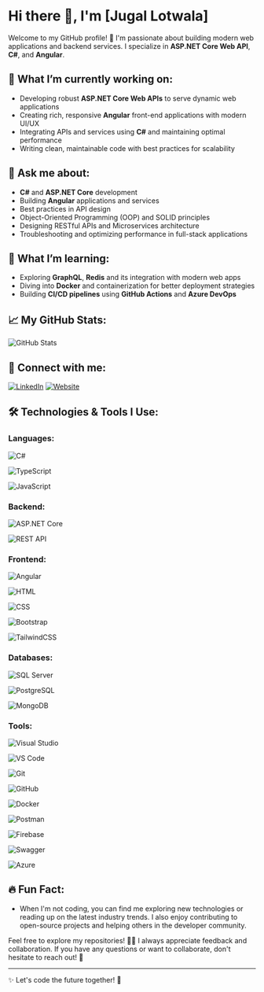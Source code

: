 # Hi there 👋, I'm [Jugal Lotwala] 

Welcome to my GitHub profile! 🚀 I'm passionate about building modern web applications and backend services. I specialize in **ASP.NET Core Web API**, **C#**, and **Angular**. 

## 🔭 What I’m currently working on:
- Developing robust **ASP.NET Core Web APIs** to serve dynamic web applications
- Creating rich, responsive **Angular** front-end applications with modern UI/UX
- Integrating APIs and services using **C#** and maintaining optimal performance
- Writing clean, maintainable code with best practices for scalability

## 💬 Ask me about:
- **C#** and **ASP.NET Core** development
- Building **Angular** applications and services
- Best practices in API design
- Object-Oriented Programming (OOP) and SOLID principles
- Designing RESTful APIs and Microservices architecture
- Troubleshooting and optimizing performance in full-stack applications

## 🌱 What I’m learning:
- Exploring **GraphQL**, **Redis** and its integration with modern web apps
- Diving into **Docker** and containerization for better deployment strategies
- Building **CI/CD pipelines** using **GitHub Actions** and **Azure DevOps**

## 📈 My GitHub Stats:
![GitHub Stats](https://github-readme-stats.vercel.app/api?username=jugal1512&show_icons=true&count_private=true&hide=prs&theme=tokyonight)

## 🔗 Connect with me:
[![LinkedIn](https://img.shields.io/badge/LinkedIn-0A66C2?style=for-the-badge&logo=linkedin&logoColor=white)](https://www.linkedin.com/in/jugal-lotwala-699745200/)
[![Website](https://img.shields.io/badge/Portfolio-000000?style=for-the-badge&logo=Google-Chrome&logoColor=white)](https://your-website.com)

## 🛠️ Technologies & Tools I Use:
### **Languages**:
![C#](https://img.shields.io/badge/C%23-9B4B96?style=for-the-badge&logo=csharp&logoColor=white) 

![TypeScript](https://img.shields.io/badge/TypeScript-3178C6?style=for-the-badge&logo=typescript&logoColor=white) 

![JavaScript](https://img.shields.io/badge/JavaScript-F7DF1E?style=for-the-badge&logo=javascript&logoColor=black) 

### **Backend**:
![ASP.NET Core](https://img.shields.io/badge/ASP.NET%20Core-512BD4?style=for-the-badge&logo=aspdotnetcore&logoColor=white) 

![REST API](https://img.shields.io/badge/RESTful%20API-2B2D42?style=for-the-badge&logo=api&logoColor=white) 

### **Frontend**:
![Angular](https://img.shields.io/badge/Angular-DD0031?style=for-the-badge&logo=angular&logoColor=white) 

![HTML](https://img.shields.io/badge/HTML5-E34F26?style=for-the-badge&logo=html5&logoColor=white) 

![CSS](https://img.shields.io/badge/CSS3-1572B6?style=for-the-badge&logo=css3&logoColor=white) 

![Bootstrap](https://img.shields.io/badge/Bootstrap-563D7C?style=for-the-badge&logo=bootstrap&logoColor=white) 

![TailwindCSS](https://img.shields.io/badge/TailwindCSS-06B6D4?style=for-the-badge&logo=tailwindcss&logoColor=white) 

### **Databases**:
![SQL Server](https://img.shields.io/badge/SQL%20Server-CC2927?style=for-the-badge&logo=microsoft-sql-server&logoColor=white) 

![PostgreSQL](https://img.shields.io/badge/PostgreSQL-336791?style=for-the-badge&logo=postgresql&logoColor=white) 

![MongoDB](https://img.shields.io/badge/MongoDB-47A248?style=for-the-badge&logo=mongodb&logoColor=white) 

### **Tools**:
![Visual Studio](https://img.shields.io/badge/Visual%20Studio-5C2D91?style=for-the-badge&logo=visualstudio&logoColor=white) 

![VS Code](https://img.shields.io/badge/VS%20Code-0078D4?style=for-the-badge&logo=visualstudiocode&logoColor=white) 

![Git](https://img.shields.io/badge/Git-F1502F?style=for-the-badge&logo=git&logoColor=white) 

![GitHub](https://img.shields.io/badge/GitHub-181717?style=for-the-badge&logo=github&logoColor=white) 

![Docker](https://img.shields.io/badge/Docker-2496ED?style=for-the-badge&logo=docker&logoColor=white) 

![Postman](https://img.shields.io/badge/Postman-FF6C37?style=for-the-badge&logo=postman&logoColor=white) 

![Firebase](https://img.shields.io/badge/Firebase-FFCA28?style=for-the-badge&logo=firebase&logoColor=black) 

![Swagger](https://img.shields.io/badge/Swagger-85EA2D?style=for-the-badge&logo=swagger&logoColor=white) 

![Azure](https://img.shields.io/badge/Azure-0078D4?style=for-the-badge&logo=microsoftazure&logoColor=white) 


## 🔥 Fun Fact:
- When I'm not coding, you can find me exploring new technologies or reading up on the latest industry trends. I also enjoy contributing to open-source projects and helping others in the developer community.

Feel free to explore my repositories! 👨‍💻 I always appreciate feedback and collaboration. If you have any questions or want to collaborate, don't hesitate to reach out! 🤝

---

✨ Let's code the future together! 🚀
